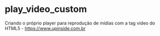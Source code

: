 # play_video_custom
Criando o próprio player para reprodução de mídias com a tag video do HTML5 - https://www.upinside.com.br
